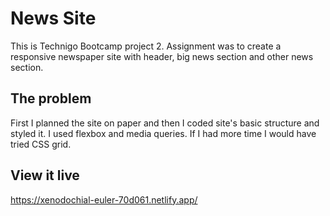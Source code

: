 # News Site

This is Technigo Bootcamp project 2. Assignment was to create a responsive newspaper site with header, big news section and other news section. 

## The problem

First I planned the site on paper and then I coded site's basic structure and styled it. I used flexbox and media queries. If I had more time I would have tried CSS grid. 


## View it live

https://xenodochial-euler-70d061.netlify.app/